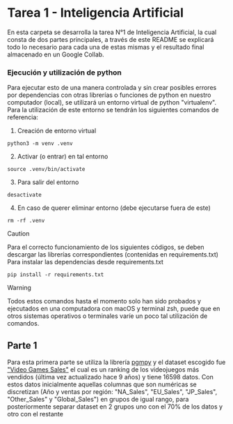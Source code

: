 # Tarea 1 - Inteligencia Artificial

En esta carpeta se desarrolla la tarea N°1 de Inteligencia Artificial, la cual consta de dos partes principales, a través de este README se explicará todo lo necesario para cada una de estas mismas y el resultado final almacenado en un Google Collab.

### Ejecución y utilización de python

Para ejecutar esto de una manera controlada y sin crear posibles errores por dependencias con otras librerías o funciones de python en nuestro computador (local), se utilizará un entorno virtual de python "virtualenv". Para la utilización de este entorno se tendrán los siguientes comandos de referencia:

1. Creación de entorno virtual
```
python3 -m venv .venv
```
2. Activar (o entrar) en tal entorno
```
source .venv/bin/activate
```
3. Para salir del entorno
```
desactivate
```
4. En caso de querer eliminar entorno (debe ejecutarse fuera de este)
```
rm -rf .venv
```
> [!CAUTION]
> Para el correcto funcionamiento de los siguientes códigos, se deben descargar las librerías correspondientes (contenidas en requirements.txt)
Para instalar las dependencias desde requirements.txt
```
pip install -r requirements.txt
```
> [!WARNING]
> Todos estos comandos hasta el momento solo han sido probados y ejecutados en una computadora con macOS y terminal zsh, puede que en otros sistemas operativos o terminales varíe un poco tal utilización de comandos.

## Parte 1

Para esta primera parte se utiliza la librería [pgmpy](https://pgmpy.org/index.html) y el dataset escogido fue ["Video Games Sales"](https://www.kaggle.com/datasets/gregorut/videogamesales) el cual es un ranking de los videojuegos más vendidos (última vez actualizado hace 9 años) y tiene 16598 datos. Con estos datos inicialmente aquellas columnas que son numéricas se discretizan (Año y ventas por región: "NA_Sales", "EU_Sales", "JP_Sales", "Other_Sales" y "Global_Sales") en grupos de igual rango, para posteriormente separar dataset en 2 grupos uno con el 70% de los datos y otro con el restante